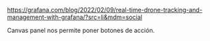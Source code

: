 https://grafana.com/blog/2022/02/09/real-time-drone-tracking-and-management-with-grafana/?src=li&mdm=social

Canvas panel nos permite poner botones de acción.
